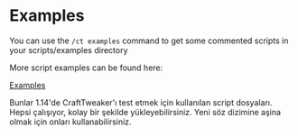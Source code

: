 # Examples

You can use the `/ct examples` command to get some commented scripts in your scripts/examples  directory

More script examples can be found here:

[Examples](https://github.com/CraftTweaker/CraftTweaker/tree/1.16/src/main/resources/data/crafttweaker/scripts)

Bunlar 1.14'de CraftTweaker'ı test etmek için kullanılan script dosyaları. Hepsi çalışıyor, kolay bir şekilde yükleyebilirsiniz. Yeni söz dizimine aşina olmak için onları kullanabilirsiniz.